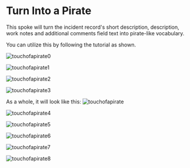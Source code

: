 # Turn Into a Pirate

This spoke will turn the incident record's short description, description, work notes and additional comments field text into pirate-like vocabulary.

You can utilize this by following the tutorial as shown.

![touchofapirate0](https://github.com/user-attachments/assets/b02950c6-8ff2-4476-b918-1df38dddaaf6)

![touchofapirate1](https://github.com/user-attachments/assets/3f5062a1-bb87-4c0d-b724-5f56a88f601a)

![touchofapirate2](https://github.com/user-attachments/assets/7dc252a8-355b-4a57-8950-dec744c7ba75)

![touchofapirate3](https://github.com/user-attachments/assets/dccfa443-2298-485e-84dd-b14043355fce)

As a whole, it will look like this:
![touchofapirate](https://github.com/user-attachments/assets/2c80c4af-5710-4c16-b895-cc97c4e4780e)


![touchofapirate4](https://github.com/user-attachments/assets/f8ca4f63-9618-4594-9dbb-3b380b755ed1)

![touchofapirate5](https://github.com/user-attachments/assets/dac9dbf4-d36d-4800-bbfd-9a25fb685c29)

![touchofapirate6](https://github.com/user-attachments/assets/0f4bf757-d1df-4cf7-8b29-7ffd057044a2)

![touchofapirate7](https://github.com/user-attachments/assets/2232985a-c3f2-4d36-b262-42edf5c13d1a)

![touchofapirate8](https://github.com/user-attachments/assets/9e269ff8-1967-4e5a-9be3-58422ad2d7c4)

